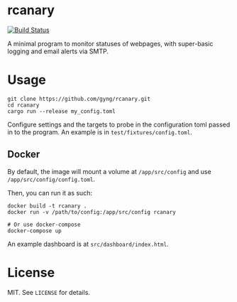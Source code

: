 # rcanary

[![Build Status](https://travis-ci.org/gyng/rcanary.svg?branch=master)](https://travis-ci.org/gyng/rcanary)

A minimal program to monitor statuses of webpages, with super-basic logging and email alerts via SMTP.

# Usage

    git clone https://github.com/gyng/rcanary.git
    cd rcanary
    cargo run --release my_config.toml

Configure settings and the targets to probe in the configuration toml passed in to the program. An example is in `test/fixtures/config.toml`.

## Docker

By default, the image will mount a volume at `/app/src/config` and use `/app/src/config/config.toml`.

Then, you can run it as such:

    docker build -t rcanary .
    docker run -v /path/to/config:/app/src/config rcanary
    
    # Or use docker-compose
    docker-compose up

An example dashboard is at `src/dashboard/index.html`.

# License

MIT. See `LICENSE` for details.

